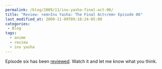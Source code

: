 ```yaml
---
permalink: /blog/2009/11/inu-yasha-final-act-06/
title: "Review: <em>Inu Yasha: The Final Act</em> Episode 06"
last_modified_at: 2009-11-09T09:18:24-05:00
categories:
 - Blog
tags:
  - anime
  - review
  - inu yasha
---
```


Episode six has been [reviewed](http://www.mania.com/inu-yasha-final-act-episode-06_article_118747.html). Watch it and
let me know what you think.
